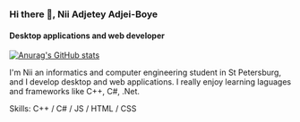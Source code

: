 ### Hi there 👋, Nii Adjetey Adjei-Boye
#### Desktop applications and web developer
[![Anurag's GitHub stats](https://github-readme-stats.vercel.app/api?username=Nii-web)](https://github.com/anuraghazra/github-readme-stats)

I'm Nii an informatics and computer engineering student in St Petersburg, and I develop desktop and web applications. I really enjoy learning laguages and frameworks like C++, C#, .Net. 

Skills: C++ / C# / JS / HTML / CSS
